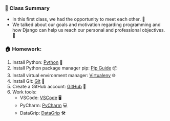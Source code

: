 ### 📝 Class Summary

- In this first class, we had the opportunity to meet each other. 🤝
- We talked about our goals and motivation regarding programming and how Django can help us reach our personal and professional objectives. 🚀

### 🏠 Homework:

1. Install Python: [Python](https://www.python.org/) 🐍
2. Install Python package manager pip: [Pip Guide](https://geekland.eu/como-Instalar-y-usar-el-gestor-de-paquetes-pip/) 📦
3. Install virtual environment manager: [Virtualenv](https://pypi.org/project/virtualenv/) 🌐
4. Install Git: [Git](https://git-scm.com/) 🧰
5. Create a GitHub account: [GitHub](https://github.com/) 🐙
6. Work tools:
    - VSCode: [VSCode](https://code.visualstudio.com/) 🖥️
    - PyCharm: [PyCharm](https://www.jetbrains.com/es-es/pycharm/download/) 💻
    - DataGrip: [DataGrip](https://www.jetbrains.com/es-es/datagrip/) 🛠️